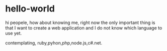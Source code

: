 # hello-world

hi peopele, how about knowing me, 
right now the only important thing is that I want to create a web application
and I do not know which language to use yet.

contemplating, ruby,pyhon,php,node.js,c#.net.
